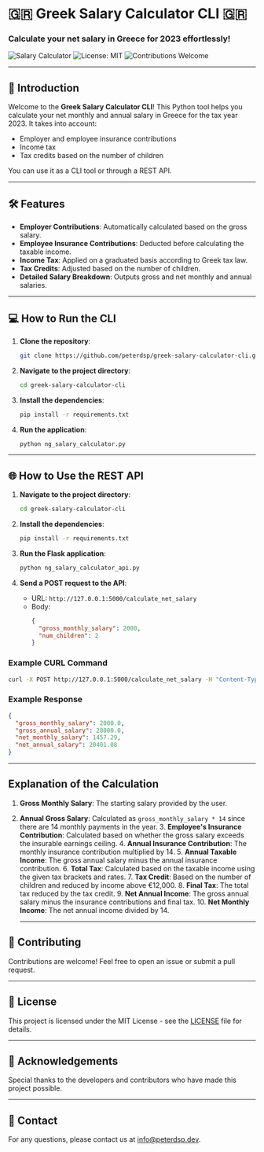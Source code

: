 # 🇬🇷 Greek Salary Calculator CLI 🇬🇷

### Calculate your net salary in Greece for 2023 effortlessly!

![Salary Calculator](https://img.shields.io/badge/Salary%20Calculator-Python-blue.svg)
![License: MIT](https://img.shields.io/badge/License-MIT-yellow.svg)
![Contributions Welcome](https://img.shields.io/badge/Contributions-Welcome-brightgreen.svg)

---

## 🚀 Introduction

Welcome to the **Greek Salary Calculator CLI**! This Python tool helps you calculate your net monthly and annual salary in Greece for the tax year 2023. It takes into account:

- Employer and employee insurance contributions
- Income tax
- Tax credits based on the number of children

You can use it as a CLI tool or through a REST API.

---

## 🛠️ Features

- **Employer Contributions**: Automatically calculated based on the gross salary.
- **Employee Insurance Contributions**: Deducted before calculating the taxable income.
- **Income Tax**: Applied on a graduated basis according to Greek tax law.
- **Tax Credits**: Adjusted based on the number of children.
- **Detailed Salary Breakdown**: Outputs gross and net monthly and annual salaries.

---

## 💻 How to Run the CLI

1.  **Clone the repository**:

    ```sh
    git clone https://github.com/peterdsp/greek-salary-calculator-cli.git
    ```

2.  **Navigate to the project directory**:

    ```sh
    cd greek-salary-calculator-cli
    ```

3.  **Install the dependencies**:

    ```sh
    pip install -r requirements.txt
    ```

4.  **Run the application**:
    ```sh
    python ng_salary_calculator.py
    ```

---

## 🌐 How to Use the REST API

1.  **Navigate to the project directory**:

    ```sh
    cd greek-salary-calculator-cli
    ```

2.  **Install the dependencies**:

    ```sh
    pip install -r requirements.txt
    ```

3.  **Run the Flask application**:

    ```sh
    python ng_salary_calculator_api.py
    ```

4.  **Send a POST request to the API**:
    - URL: `http://127.0.0.1:5000/calculate_net_salary`
    - Body:
      ```json
      {
        "gross_monthly_salary": 2000,
        "num_children": 2
      }
      ```

### Example CURL Command

```sh
curl -X POST http://127.0.0.1:5000/calculate_net_salary -H "Content-Type: application/json" -d '{"gross_monthly_salary": 2000, "num_children": 2}'
```

### Example Response

```json
{
  "gross_monthly_salary": 2000.0,
  "gross_annual_salary": 28000.0,
  "net_monthly_salary": 1457.29,
  "net_annual_salary": 20401.08
}
```

---

## Explanation of the Calculation

1.  **Gross Monthly Salary**: The starting salary provided by the user.
2.  **Annual Gross Salary**: Calculated as `gross_monthly_salary * 14` since there are 14 monthly payments in the year. 3. **Employee's Insurance Contribution**: Calculated based on whether the gross salary exceeds the insurable earnings ceiling. 4. **Annual Insurance Contribution**: The monthly insurance contribution multiplied by 14. 5. **Annual Taxable Income**: The gross annual salary minus the annual insurance contribution. 6. **Total Tax**: Calculated based on the taxable income using the given tax brackets and rates. 7. **Tax Credit**: Based on the number of children and reduced by income above €12,000. 8. **Final Tax**: The total tax reduced by the tax credit. 9. **Net Annual Income**: The gross annual salary minus the insurance contributions and final tax. 10. **Net Monthly Income**: The net annual income divided by 14.

    ***

## 🤝 Contributing

Contributions are welcome! Feel free to open an issue or submit a pull request.

---

## 📜 License

This project is licensed under the MIT License - see the [LICENSE](LICENSE) file for details.

---

## 🌟 Acknowledgements

Special thanks to the developers and contributors who have made this project possible.

---

## 📧 Contact

For any questions, please contact us at [info@peterdsp.dev](mailto:info@peterdsp.dev).
